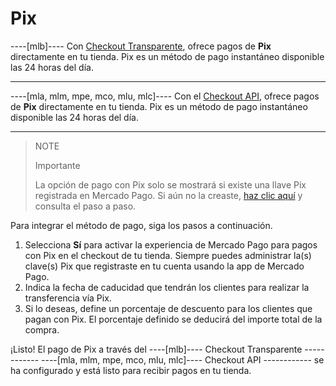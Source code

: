 # Pix

----[mlb]----
Con [Checkout Transparente](/developers/es/guides/checkout-api/landing), ofrece pagos de **Pix** directamente en tu tienda. Pix es un método de pago instantáneo disponible las 24 horas del día.

------------ 

----[mla, mlm, mpe, mco, mlu, mlc]----
Con el [Checkout API](/developers/es/guides/checkout-api/landing), ofrece pagos de **Pix** directamente en tu tienda. Pix es un método de pago instantáneo disponible las 24 horas del día.

------------

> NOTE
>
> Importante
> 
> La opción de pago con Pix solo se mostrará si existe una llave Pix registrada en Mercado Pago. Si aún no la creaste, [haz clic aquí](https://www.youtube.com/watch?v=60tApKYVnkA) y consulta el paso a paso.

Para integrar el método de pago, siga los pasos a continuación.

1. Selecciona **Sí** para activar la experiencia de Mercado Pago para pagos con Pix en el checkout de tu tienda. Siempre puedes administrar la(s) clave(s) Pix que registraste en tu cuenta usando la app de Mercado Pago.
2. Indica la fecha de caducidad que tendrán los clientes para realizar la transferencia vía Pix.
3. Si lo deseas, define un porcentaje de descuento para los clientes que pagan con Pix. El porcentaje definido se deducirá del importe total de la compra.

¡Listo! El pago de Pix a través del ----[mlb]---- Checkout Transparente ------------ ----[mla, mlm, mpe, mco, mlu, mlc]---- Checkout API ------------ se ha configurado y está listo para recibir pagos en tu tienda.